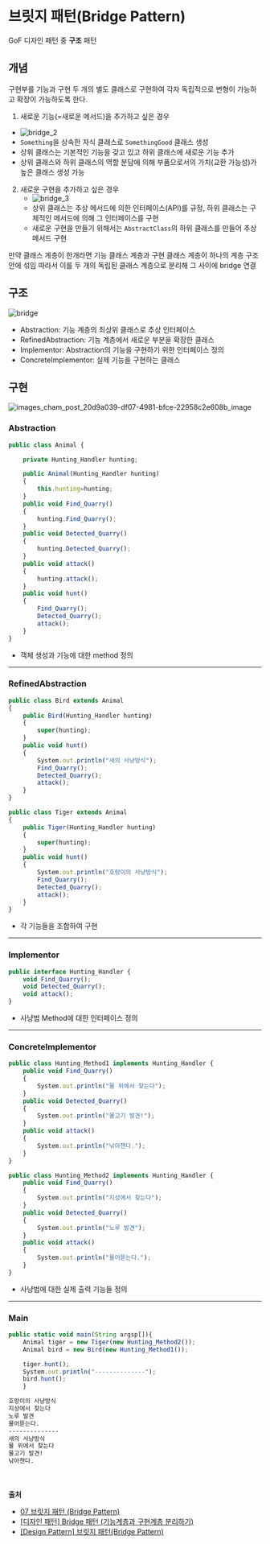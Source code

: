 # 브릿지 패턴(Bridge Pattern)
GoF 디자인 패턴 중 **구조** 패턴

## 개념
구현부를 기능과 구현 두 개의 별도 클래스로 구현하여 각자 독립적으로 변형이 가능하고 확장이 가능하도록 한다.

1. 새로운 기능(=새로운 메서드)을 추가하고 싶은 경우
  - ![bridge_2](https://user-images.githubusercontent.com/60397314/172101491-3227842b-358a-4e13-a0bd-f8618f9b0489.jpg)  
  - `Something`을 상속한 자식 클래스로 `SomethingGood` 클래스 생성
  - 상위 클래스는 기본적인 기능을 갖고 있고 하위 클래스에 새로운 기능 추가
  - 상위 클래스와 하위 클래스의 역할 분담에 의해 부품으로서의 가치(교환 가능성)가 높은 클래스 생성 가능
2. 새로운 구현을 추가하고 싶은 경우
    - ![bridge_3](https://user-images.githubusercontent.com/60397314/172101496-4847bba5-d8b6-4510-b350-9cf1ef3e648f.jpg)
    - 상위 클래스는 추상 메서드에 의한 인터페이스(API)를 규정, 하위 클래스는 구체적인 메서드에 의해 그 인터페이스를 구현
    - 새로운 구현을 만들기 위해서는 `AbstractClass`의 하위 클래스를 만들어 추상 메서드 구현

만약 클래스 계층이 한개라면 기능 클래스 계층과 구현 클래스 계층이 하나의 계층 구조 안에 섞임
따라서 이를 두 개의 독립된 클래스 계층으로 분리해 그 사이에 bridge 연결

## 구조
![bridge](https://user-images.githubusercontent.com/60397314/172100591-69355874-2e35-4785-b4e7-555b4011a1fb.png)  
- Abstraction: 기능 계층의 최상위 클래스로 추상 인터페이스
- RefinedAbstraction: 기능 계층에서 새로운 부분을 확장한 클래스
- Implementor: Abstraction의 기능을 구현하기 위한 인터페이스 정의
- ConcreteImplementor: 실제 기능을 구현하는 클래스

## 구현
![images_cham_post_20d9a039-df07-4981-bfce-22958c2e608b_image](https://user-images.githubusercontent.com/60397314/172102939-4dd09092-fdee-410a-8962-2d6898ff73ad.png)  
### Abstraction
```javascript
public class Animal {

    private Hunting_Handler hunting;

    public Animal(Hunting_Handler hunting)
    {
        this.hunting=hunting;
    }
    public void Find_Quarry()
    {
        hunting.Find_Quarry();
    }
    public void Detected_Quarry()
    {
        hunting.Detected_Quarry();
    }
    public void attack()
    {
        hunting.attack();
    }
    public void hunt()
    {
        Find_Quarry();
        Detected_Quarry();
        attack();
    }
}
```
- 객체 생성과 기능에 대한 method 정의
---
### RefinedAbstraction
```javascript
public class Bird extends Animal
{
    public Bird(Hunting_Handler hunting)
    {
        super(hunting);
    }
    public void hunt()
    {
        System.out.println("새의 사냥방식");
        Find_Quarry();
        Detected_Quarry();
        attack();
    }
}
```
```javascript
public class Tiger extends Animal
{
    public Tiger(Hunting_Handler hunting)
    {
        super(hunting);
    }
    public void hunt()
    {
        System.out.println("호랑이의 사냥방식");
        Find_Quarry();
        Detected_Quarry();
        attack();
    }
}
```
- 각 기능들을 조합하여 구현
---
### Implementor
```javascript
public interface Hunting_Handler {
    void Find_Quarry();
    void Detected_Quarry();
    void attack();
}
```
- 사냥법 Method에 대한 인터페이스 정의
---
### ConcreteImplementor
```javascript
public class Hunting_Method1 implements Hunting_Handler {
    public void Find_Quarry()
    {
        System.out.println("물 위에서 찾는다");
    }
    public void Detected_Quarry()
    {
        System.out.println("물고기 발견!");
    }
    public void attack()
    {
        System.out.println("낚아챈다.");
    }
}
```
```javascript
public class Hunting_Method2 implements Hunting_Handler {
    public void Find_Quarry()
    {
        System.out.println("지상에서 찾는다");
    }
    public void Detected_Quarry()
    {
        System.out.println("노루 발견");
    }
    public void attack()
    {
        System.out.println("물어뜯는다.");
    }
}
```
- 사냥법에 대한 실제 출력 기능들 정의
---
### Main
```javascript
public static void main(String argsp[]){
    Animal tiger = new Tiger(new Hunting_Method2());
    Animal bird = new Bird(new Hunting_Method1());

    tiger.hunt();
    System.out.println("--------------");
    bird.hunt();
    }
```
```markdown
호랑이의 사냥방식
지상에서 찾는다
노루 발견
물어뜯는다.
--------------
새의 사냥방식
물 위에서 찾는다
물고기 발견!
낚아챈다.
```

<br><br>
**출처**  
- [07 브릿지 패턴 (Bridge Pattern)](https://lktprogrammer.tistory.com/35)
- [[디자인 패턴] Bridge 패턴 (기능계층과 구현계층 분리하기)](https://m.blog.naver.com/tradlinx0522/220928963011)
- [[Design Pattern] 브릿지 패턴(Bridge Pattern)](https://velog.io/@cham/Design-Pattern-%EB%B8%8C%EB%A6%BF%EC%A7%80-%ED%8C%A8%ED%84%B4Bridge-Pattern)
